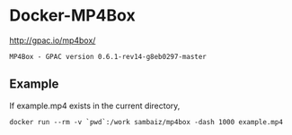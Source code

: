 # Docker-MP4Box

http://gpac.io/mp4box/

```
MP4Box - GPAC version 0.6.1-rev14-g8eb0297-master
```

## Example

If example.mp4 exists in the current directory,

```
docker run --rm -v `pwd`:/work sambaiz/mp4box -dash 1000 example.mp4 
```
